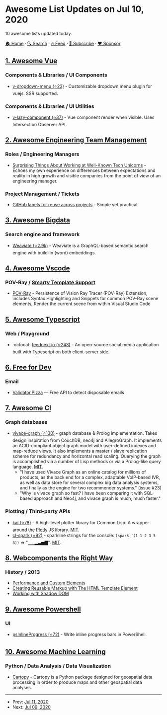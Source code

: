 # Awesome List Updates on Jul 10, 2020

10 awesome lists updated today.

[🏠 Home](/README.md) · [🔍 Search](https://www.trackawesomelist.com/search/) · [🔥 Feed](https://www.trackawesomelist.com/rss.xml) · [📮 Subscribe](https://trackawesomelist.us17.list-manage.com/subscribe?u=d2f0117aa829c83a63ec63c2f&id=36a103854c) · [❤️  Sponsor](https://github.com/sponsors/theowenyoung)



## [1. Awesome Vue](/content/vuejs/awesome-vue/README.md)

### Components & Libraries / UI Components

*   [v-dropdown-menu (⭐23)](https://github.com/RadKod/v-dropdown-menu) - Customizable dropdown menu plugin for vuejs. SSR supported.

### Components & Libraries / UI Utilities

*   [v-lazy-component (⭐37)](https://github.com/RadKod/v-lazy-component) - Vue component render when visible. Uses Intersection Observer API.

## [2. Awesome Engineering Team Management](/content/kdeldycke/awesome-engineering-team-management/README.md)

### Roles / Engineering Managers

*   [Surprising Things About Working at Well-Known Tech Unicorns](https://blog.pragmaticengineer.com/surprising-things-about-working-at-tech-unicorns/) - Echoes my own experience on differences between expectations and reality in high growth and visible companies from the point of view of an engineering manager.

### Project Management / Tickets

*   [GitHub labels for reuse across projects](https://twitter.com/abdonrd/status/991697736230633474) - Simple yet practical.

## [3. Awesome Bigdata](/content/newTendermint/awesome-bigdata/README.md)

### Search engine and framework

*   [Weaviate (⭐2.9k)](https://github.com/semi-technologies/weaviate) - Weaviate is a GraphQL-based semantic search engine with build-in (word) embeddings.

## [4. Awesome Vscode](/content/viatsko/awesome-vscode/README.md)

### POV-Ray / [Smarty Template Support](https://marketplace.visualstudio.com/items?itemName=aswinkumar863.smarty-template-support)

*   [POV-Ray](https://marketplace.visualstudio.com/items?itemName=jmaxwilson.vscode-povray) - Persistence of Vision Ray Tracer (POV-Ray) Extension, includes Syntax Highlighting and Snippets for common POV-Ray scene elements, Render the current scene from within Visual Studio Code

## [5. Awesome Typescript](/content/dzharii/awesome-typescript/README.md)

### Web / Playground

*   :octocat: [feednext.io (⭐243)](https://github.com/feednext/feednext) - An open-source social media application built with Typescript on both client-server side.

## [6. Free for Dev](/content/ripienaar/free-for-dev/README.md)

### Email

*   [Validator.Pizza](https://www.validator.pizza/) — Free API to detect disposable emails

## [7. Awesome Cl](/content/CodyReichert/awesome-cl/README.md)

### Graph databases

*   [vivace-graph (⭐130)](https://github.com/kraison/vivace-graph-v3) - graph database & Prolog implementation. Takes design inspiration from CouchDB, neo4j and AllegroGraph. It implements an ACID-compliant object graph model with user-defined indexes and map-reduce views. It also implements a master / slave replication scheme for redundancy and horizontal read scaling. Querying the graph is accomplished via a number of Lisp methods or via a Prolog-like query language. [MIT](https://opensource.org/licenses/MIT).
    *   "I have used Vivace Graph as an online catalog for millions of products, as the back end for a complex, adaptable VoIP-based IVR, as well as data store for several complex big data analysis systems, and finally as the engine for two recommender systems." (issue #23)
    *   "Why is vivace graph so fast? I have been comparing it with SQL-based approach and Neo4j, and vivace graph is much, much faster."

### Plotting / Third-party APIs

*   [kai (⭐78)](https://github.com/komi1230/kai) - A high-level plotter library for Common Lisp. A wrapper around the [Plotly](https://plotly.com/javascript/) JS library. [MIT](https://opensource.org/licenses/MIT).
*   [cl-spark (⭐92)](https://github.com/tkych/cl-spark) - sparkline strings for the console: `(spark '(1 1 2 3 5 8))` => "▁▁▂▃▅▇". [MIT](https://opensource.org/licenses/MIT).

## [8. Webcomponents the Right Way](/content/mateusortiz/webcomponents-the-right-way/README.md)

### History / 2013

*   [Performance and Custom Elements](https://www.stevesouders.com/blog/2013/11/26/performance-and-custom-elements/)
*   [Creating Reusable Markup with The HTML Template Element](https://blog.teamtreehouse.com/creating-reusable-markup-with-the-html-template-element)
*   [Working with Shadow DOM](https://blog.teamtreehouse.com/working-with-shadow-dom)

## [9. Awesome Powershell](/content/janikvonrotz/awesome-powershell/README.md)

### UI

*   [psInlineProgress (⭐72)](https://github.com/gravejester/psInlineProgress) - Write inline progress bars in PowerShell.

## [10. Awesome Machine Learning](/content/josephmisiti/awesome-machine-learning/README.md)

### Python / Data Analysis / Data Visualization

*   [Cartopy](https://scitools.org.uk/cartopy/docs/latest/) - Cartopy is a Python package designed for geospatial data processing in order to produce maps and other geospatial data analyses.

---

- Prev: [Jul 11, 2020](/content/2020/07/11/README.md)
- Next: [Jul 09, 2020](/content/2020/07/09/README.md)